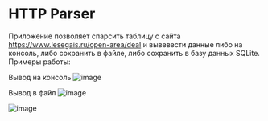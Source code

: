 # HTTP Parser
Приложение позволяет спарсить таблицу с сайта https://www.lesegais.ru/open-area/deal и вывевести данные либо на консоль,
либо сохранить в файле, либо сохранить в базу данных SQLite.
Примеры работы:

Вывод на консоль
![image](https://github.com/New-design1/HTTP/assets/61688382/6960c004-7a06-4357-bda5-ccf9663c6d91)

Вывод в файл
![image](https://github.com/New-design1/HTTP/assets/61688382/effc7f27-6e16-48a1-8633-c6217d5f93fa)

![image](https://github.com/New-design1/HTTP/assets/61688382/bfd5624d-ffe4-41d7-a911-0aa1575a5cad)


